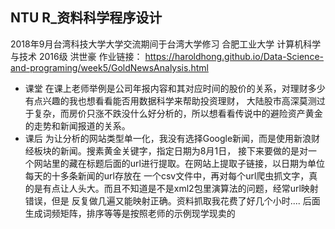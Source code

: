 ﻿## NTU R_资料科学程序设计
2018年9月台湾科技大学大学交流期间于台湾大学修习
合肥工业大学 计算机科学与技术 2016级 洪世豪
作业链接： 
https://haroldhong.github.io/Data-Science-and-programing/week5/GoldNewsAnalysis.html

- 课堂
在课上老师举例是公司年报内容和其对应时间的股价的关系，对理财多少有点兴趣的我也想看看能否用数据科学来帮助投资理财，
大陆股市高深莫测过于复杂，而房价只涨不跌没什么好分析的，所以想看看传说中的避险资产黄金的走势和新闻报道的关系。
- 课后
为让分析的网站类型单一化，我没有选择Google新闻，而是使用新浪财经板块的新闻。搜素黄金关键字，指定日期为8月1日，
接下来要做的是对一个网站里的藏在标题后面的url进行提取。在网站上提取子链接，以日期为单位每天的十多条新闻的url存放在
一个csv文件中，再对每个url爬虫抓文字，真的是有点让人头大。而且不知道是不是xml2包里演算法的问题，经常url映射错误，但是
反复做几遍又能映射正确。资料抓取我花费了好几个小时....
后面生成词频矩阵，排序等等是按照老师的示例现学现卖的
